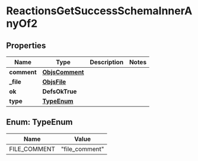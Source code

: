 

# ReactionsGetSuccessSchemaInnerAnyOf2


## Properties

| Name | Type | Description | Notes |
|------------ | ------------- | ------------- | -------------|
|**comment** | [**ObjsComment**](ObjsComment.md) |  |  |
|**_file** | [**ObjsFile**](ObjsFile.md) |  |  |
|**ok** | **DefsOkTrue** |  |  |
|**type** | [**TypeEnum**](#TypeEnum) |  |  |



## Enum: TypeEnum

| Name | Value |
|---- | -----|
| FILE_COMMENT | &quot;file_comment&quot; |



